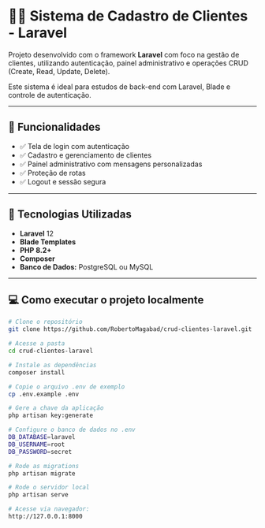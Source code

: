 # 👨‍💼 Sistema de Cadastro de Clientes - Laravel

Projeto desenvolvido com o framework **Laravel** com foco na gestão de clientes, utilizando autenticação, painel administrativo e operações CRUD (Create, Read, Update, Delete). 

Este sistema é ideal para estudos de back-end com Laravel, Blade e controle de autenticação.

---

## 🌟 Funcionalidades

- ✅ Tela de login com autenticação
- ✅ Cadastro e gerenciamento de clientes
- ✅ Painel administrativo com mensagens personalizadas
- ✅ Proteção de rotas
- ✅ Logout e sessão segura

---

## 🧰 Tecnologias Utilizadas

- **Laravel** 12
- **Blade Templates**
- **PHP 8.2+**
- **Composer**
- **Banco de Dados:** PostgreSQL ou MySQL

---

## 💻 Como executar o projeto localmente

```bash
# Clone o repositório
git clone https://github.com/RobertoMagabad/crud-clientes-laravel.git

# Acesse a pasta
cd crud-clientes-laravel

# Instale as dependências
composer install

# Copie o arquivo .env de exemplo
cp .env.example .env

# Gere a chave da aplicação
php artisan key:generate

# Configure o banco de dados no .env
DB_DATABASE=laravel
DB_USERNAME=root
DB_PASSWORD=secret

# Rode as migrations
php artisan migrate

# Rode o servidor local
php artisan serve

# Acesse via navegador:
http://127.0.0.1:8000









